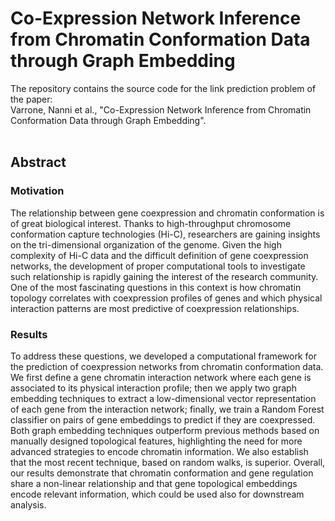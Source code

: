 # Co-Expression Network Inference from Chromatin Conformation Data through Graph Embedding

The repository contains the source code for the link prediction problem of the paper:<br>
Varrone, Nanni et al., "Co-Expression Network Inference from Chromatin Conformation Data through Graph Embedding".<br><br>

## Abstract
### Motivation
The relationship between gene coexpression and chromatin conformation is of great biological
interest. Thanks to high-throughput chromosome conformation capture technologies (Hi-C), researchers
are gaining insights on the tri-dimensional organization of the genome. Given the high complexity of Hi-C
data and the difficult definition of gene coexpression networks, the development of proper computational
tools to investigate such relationship is rapidly gaining the interest of the research community. One of the
most fascinating questions in this context is how chromatin topology correlates with coexpression profiles
of genes and which physical interaction patterns are most predictive of coexpression relationships.

### Results
To address these questions, we developed a computational framework for the prediction of
coexpression networks from chromatin conformation data. We first define a gene chromatin interaction
network where each gene is associated to its physical interaction profile; then we apply two graph
embedding techniques to extract a low-dimensional vector representation of each gene from the interaction
network; finally, we train a Random Forest classifier on pairs of gene embeddings to predict if they are
coexpressed.<br>
Both graph embedding techniques outperform previous methods based on manually designed topological
features, highlighting the need for more advanced strategies to encode chromatin information. We also
establish that the most recent technique, based on random walks, is superior. Overall, our results
demonstrate that chromatin conformation and gene regulation share a non-linear relationship and that
gene topological embeddings encode relevant information, which could be used also for downstream
analysis.